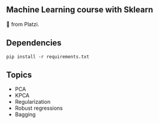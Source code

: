 ## Machine Learning course with Sklearn
💚 from Platzi.

## Dependencies
```
pip install -r requirements.txt
```

## Topics
- PCA
- KPCA
- Regularization
- Robust regressions
- Bagging